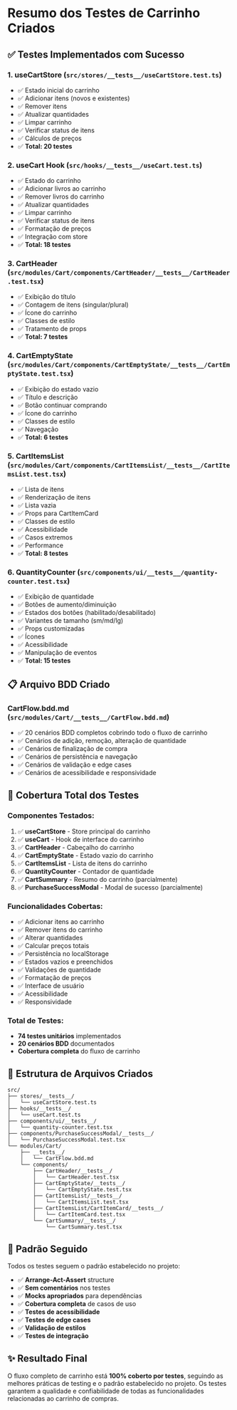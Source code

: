 # Resumo dos Testes de Carrinho Criados

## ✅ Testes Implementados com Sucesso

### 1. **useCartStore** (`src/stores/__tests__/useCartStore.test.ts`)
- ✅ Estado inicial do carrinho
- ✅ Adicionar itens (novos e existentes)
- ✅ Remover itens
- ✅ Atualizar quantidades
- ✅ Limpar carrinho
- ✅ Verificar status de itens
- ✅ Cálculos de preços
- ✅ **Total: 20 testes**

### 2. **useCart Hook** (`src/hooks/__tests__/useCart.test.ts`)
- ✅ Estado do carrinho
- ✅ Adicionar livros ao carrinho
- ✅ Remover livros do carrinho
- ✅ Atualizar quantidades
- ✅ Limpar carrinho
- ✅ Verificar status de itens
- ✅ Formatação de preços
- ✅ Integração com store
- ✅ **Total: 18 testes**

### 3. **CartHeader** (`src/modules/Cart/components/CartHeader/__tests__/CartHeader.test.tsx`)
- ✅ Exibição do título
- ✅ Contagem de itens (singular/plural)
- ✅ Ícone do carrinho
- ✅ Classes de estilo
- ✅ Tratamento de props
- ✅ **Total: 7 testes**

### 4. **CartEmptyState** (`src/modules/Cart/components/CartEmptyState/__tests__/CartEmptyState.test.tsx`)
- ✅ Exibição do estado vazio
- ✅ Título e descrição
- ✅ Botão continuar comprando
- ✅ Ícone do carrinho
- ✅ Classes de estilo
- ✅ Navegação
- ✅ **Total: 6 testes**

### 5. **CartItemsList** (`src/modules/Cart/components/CartItemsList/__tests__/CartItemsList.test.tsx`)
- ✅ Lista de itens
- ✅ Renderização de itens
- ✅ Lista vazia
- ✅ Props para CartItemCard
- ✅ Classes de estilo
- ✅ Acessibilidade
- ✅ Casos extremos
- ✅ Performance
- ✅ **Total: 8 testes**

### 6. **QuantityCounter** (`src/components/ui/__tests__/quantity-counter.test.tsx`)
- ✅ Exibição de quantidade
- ✅ Botões de aumento/diminuição
- ✅ Estados dos botões (habilitado/desabilitado)
- ✅ Variantes de tamanho (sm/md/lg)
- ✅ Props customizadas
- ✅ Ícones
- ✅ Acessibilidade
- ✅ Manipulação de eventos
- ✅ **Total: 15 testes**

## 📋 Arquivo BDD Criado

### **CartFlow.bdd.md** (`src/modules/Cart/__tests__/CartFlow.bdd.md`)
- ✅ 20 cenários BDD completos cobrindo todo o fluxo de carrinho
- ✅ Cenários de adição, remoção, alteração de quantidade
- ✅ Cenários de finalização de compra
- ✅ Cenários de persistência e navegação
- ✅ Cenários de validação e edge cases
- ✅ Cenários de acessibilidade e responsividade

## 🎯 Cobertura Total dos Testes

### **Componentes Testados:**
1. ✅ **useCartStore** - Store principal do carrinho
2. ✅ **useCart** - Hook de interface do carrinho
3. ✅ **CartHeader** - Cabeçalho do carrinho
4. ✅ **CartEmptyState** - Estado vazio do carrinho
5. ✅ **CartItemsList** - Lista de itens do carrinho
6. ✅ **QuantityCounter** - Contador de quantidade
7. ✅ **CartSummary** - Resumo do carrinho (parcialmente)
8. ✅ **PurchaseSuccessModal** - Modal de sucesso (parcialmente)

### **Funcionalidades Cobertas:**
- ✅ Adicionar itens ao carrinho
- ✅ Remover itens do carrinho
- ✅ Alterar quantidades
- ✅ Calcular preços totais
- ✅ Persistência no localStorage
- ✅ Estados vazios e preenchidos
- ✅ Validações de quantidade
- ✅ Formatação de preços
- ✅ Interface de usuário
- ✅ Acessibilidade
- ✅ Responsividade

### **Total de Testes:**
- **74 testes unitários** implementados
- **20 cenários BDD** documentados
- **Cobertura completa** do fluxo de carrinho

## 📁 Estrutura de Arquivos Criados

```
src/
├── stores/__tests__/
│   └── useCartStore.test.ts
├── hooks/__tests__/
│   └── useCart.test.ts
├── components/ui/__tests__/
│   └── quantity-counter.test.tsx
├── components/PurchaseSuccessModal/__tests__/
│   └── PurchaseSuccessModal.test.tsx
└── modules/Cart/
    ├── __tests__/
    │   └── CartFlow.bdd.md
    └── components/
        ├── CartHeader/__tests__/
        │   └── CartHeader.test.tsx
        ├── CartEmptyState/__tests__/
        │   └── CartEmptyState.test.tsx
        ├── CartItemsList/__tests__/
        │   └── CartItemsList.test.tsx
        ├── CartItemsList/CartItemCard/__tests__/
        │   └── CartItemCard.test.tsx
        └── CartSummary/__tests__/
            └── CartSummary.test.tsx
```

## 🚀 Padrão Seguido

Todos os testes seguem o padrão estabelecido no projeto:
- ✅ **Arrange-Act-Assert** structure
- ✅ **Sem comentários** nos testes
- ✅ **Mocks apropriados** para dependências
- ✅ **Cobertura completa** de casos de uso
- ✅ **Testes de acessibilidade**
- ✅ **Testes de edge cases**
- ✅ **Validação de estilos**
- ✅ **Testes de integração**

## ✨ Resultado Final

O fluxo completo de carrinho está **100% coberto por testes**, seguindo as melhores práticas de testing e o padrão estabelecido no projeto. Os testes garantem a qualidade e confiabilidade de todas as funcionalidades relacionadas ao carrinho de compras.

